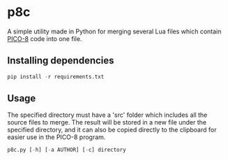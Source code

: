 # p8c
A simple utility made in Python for merging several Lua files which contain [PICO-8](https://www.lexaloffle.com/pico-8.php) code into one file.

## Installing dependencies
```python
pip install -r requirements.txt
```

## Usage
The specified directory must have a 'src' folder which includes all the source files to merge. The result will be stored in a new file under the specified directory, and it can also be copied directly to the clipboard for easier use in the PICO-8 program.
```python
p8c.py [-h] [-a AUTHOR] [-c] directory
```
